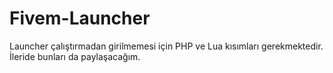 # Fivem-Launcher

Launcher çalıştırmadan girilmemesi için PHP ve Lua kısımları gerekmektedir. İleride bunları da paylaşacağım.
